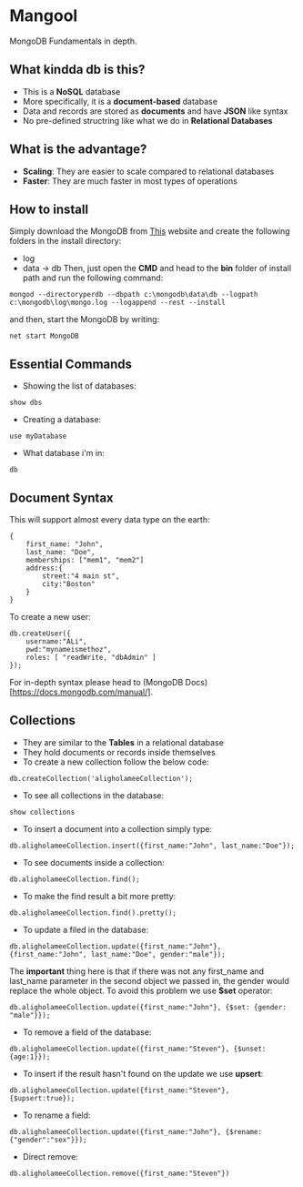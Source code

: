 # Mangool
MongoDB Fundamentals in depth.

## What kindda db is this?
* This is a **NoSQL** database
* More specifically, it is a **document-based** database
* Data and records are stored as **documents** and have **JSON** like syntax
* No pre-defined structring like what we do in **Relational Databases**

## What is the advantage?
* **Scaling**: They are easier to scale compared to relational databases
* **Faster**: They are much faster in most types of operations

## How to install
Simply download the MongoDB from [This](https://www.mongodb.com/download-center) website and create the following folders in the install directory:
* log
* data -> db
Then, just open the **CMD** and head to the **bin** folder of install path and run the following command:
```
mongod --directoryperdb --dbpath c:\mongodb\data\db --logpath c:\mongodb\log\mongo.log --logappend --rest --install
```
and then, start the MongoDB by writing:
```
net start MongoDB
```

## Essential Commands
* Showing the list of databases: 
```
show dbs
```
* Creating a database:
```
use myDatabase
```
* What database i'm in:
```
db
```
## Document Syntax
This will support almost every data type on the earth:
```
{
    first_name: "John",
    last_name: "Doe",
    memberships: ["mem1", "mem2"]
    address:{
        street:"4 main st",
        city:"Boston"
    }
}
```
To create a new user:
```
db.createUser({
    username:"ALi",
    pwd:"mynameismethoz",
    roles: [ "readWrite, "dbAdmin" ]
});
```
For in-depth syntax please head to (MongoDB Docs)[https://docs.mongodb.com/manual/].

## Collections
* They are similar to the **Tables** in a relational database
* They hold documents or records inside themselves
* To create a new collection follow the below code:
```
db.createCollection('aligholameeCollection');
```
* To see all collections in the database:
```
show collections
```
* To insert a document into a collection simply type:
```
db.aligholameeCollection.insert({first_name:"John", last_name:"Doe"});
```
* To see documents inside a collection:
```
db.aligholameeCollection.find();
```
* To make the find result a bit more pretty:
```
db.aligholameeCollection.find().pretty();
```
* To update a filed in the database:
```
db.aligholameeCollection.update({first_name:"John"}, {first_name:"John", last_name:"Doe", gender:"male"});
```
The **important** thing here is that if there was not any first_name and last_name parameter in the second object we passed in, the gender would replace the whole object. To avoid this problem we use **$set** operator:
```
db.aligholameeCollection.update({first_name:"John"}, {$set: {gender: "male"}});
```
* To remove a field of the database:
```
db.aligholameeCollection.update({first_name:"Steven"}, {$unset: {age:1}});
```
* To insert if the result hasn't found on the update we use **upsert**:
```
db.aligholameeCollection.update({first_name:"Steven"}, {$upsert:true});
```
* To rename a field:
```
db.aligholameeCollection.update({first_name:"John"}, {$rename:{"gender":"sex"}});
```
* Direct remove:
```
db.aligholameeCollection.remove({first_name:"Steven"})
```
